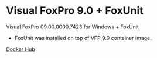 # Visual FoxPro 9.0 + FoxUnit
Visual FoxPro 09.00.0000.7423 for Windows + FoxUnit

- FoxUnit was installed on top of VFP 9.0 container image.

[Docker Hub](https://hub.docker.com/r/joelleach/vfp9-foxunit)